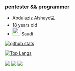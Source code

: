 ### pentester && programmer
- Abdulaziz Alshaye💻
- 18 years old
- <img src=https://images.emojiterra.com/google/noto-emoji/unicode-13.1/128px/1f1f8-1f1e6.png width="25" height="25"> Saudi


[![github stats](https://github-readme-stats.vercel.app/api?username=kira2040k&count_private=true&show_icons=true&theme=dark&hide_rank=false)](https://github.com/anuraghazra/github-readme-stats)

[![Top Langs](https://github-readme-stats.vercel.app/api/top-langs/?username=kira2040k&theme=dark)](https://github.com/anuraghazra/github-readme-stats)

<a href="https://github.com/kira2040k/php_code_analysis">
  <img align="center" src="https://github-readme-stats.vercel.app/api/pin/?username=kira2040k&theme=dark&repo=php_code_analysis" />
</a>

<a href="https://github.com/kira2040k/AVBypass">
  <img align="center" src="https://github-readme-stats.vercel.app/api/pin/?username=kira2040k&theme=dark&repo=AVBypass" />
</a>

<a href="https://github.com/kira2040k/php_titan">
  <img align="center" src="https://github-readme-stats.vercel.app/api/pin/?username=kira2040k&theme=dark&repo=php_titan" />
</a>
